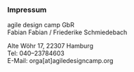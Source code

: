 ### Impressum

agile design camp GbR<br>
Fabian Fabian / Friederike Schmiedebach

Alte Wöhr 17, 22307 Hamburg<br>
Tel: 040–23784603 <br>
E-Mail: orga[at]agiledesigncamp.org